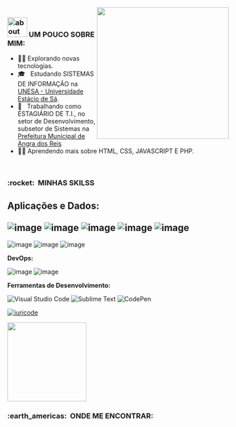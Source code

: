 <img align="right" width="300" src="https://mir-s3-cdn-cf.behance.net/project_modules/max_1200/3c00f6105775659.5f84899401909.gif" />

<h3>  <img width="45" alt="about" src="https://giffiles.alphacoders.com/156/15675.gif"> UM POUCO SOBRE MIM: </h3>

-  :man_technologist: Explorando novas tecnologias.
- 🎓 &nbsp; Estudando SISTEMAS DE INFORMAÇÃO na <a href="https://estacio.br/cursos/graduacao/sistemas-de-informacao" target="_blank">UNESA - Universidade Estácio de Sá</a>.
- 💼 &nbsp; Trabalhando como ESTAGIÁRIO DE T.I., no setor de Desenvolvimento, subsetor de Sistemas na <a href="https://www.angra.rj.gov.br/" target="_blank">Prefeitura Municipal de Angra dos Reis</a>
- :technologist: Aprendendo mais sobre HTML, CSS, JAVASCRIPT E PHP.
 <br/>
 
<h3> :rocket: &nbsp;MINHAS SKILSS </h3>

**Aplicações e Dados:**
 <br/>
 <br/>
![image](https://img.shields.io/badge/HTML5-E34F26?style=for-the-badge&logo=html5&logoColor=white)
![image](https://img.shields.io/badge/CSS3-1572B6?style=for-the-badge&logo=css3&logoColor=white)
![image](https://img.shields.io/badge/JavaScript-323330?style=for-the-badge&logo=javascript&logoColor=F7DF1E)
![image](https://img.shields.io/badge/MySQL-00000F?style=for-the-badge&logo=mysql&logoColor=white)
![image](https://img.shields.io/badge/Bootstrap-563D7C?style=for-the-badge&logo=bootstrap&logoColor=white)
-------------------------------------------------------------------------------------------------------
![image](https://img.shields.io/badge/Microsoft_Office-D83B01?style=for-the-badge&logo=microsoft-office&logoColor=white)
![image](https://img.shields.io/badge/Windows-017AD7?style=for-the-badge&logo=windows&logoColor=white)
![image](https://img.shields.io/badge/Linux-E34F26?style=for-the-badge&logo=linux&logoColor=black)


**DevOps:**

  ![image](https://img.shields.io/badge/Git-E34F26?style=for-the-badge&logo=git&logoColor=white)
  ![image](https://img.shields.io/badge/GitHub-100000?style=for-the-badge&logo=github&logoColor=white)


**Ferramentas de Desenvolvimento:**


![Visual Studio Code](https://img.shields.io/badge/Visual%20Studio%20Code-0078d7.svg?style=for-the-badge&logo=visual-studio-code&logoColor=white)
![Sublime Text](https://img.shields.io/badge/sublime_text-%23575757.svg?style=for-the-badge&logo=sublime-text&logoColor=important)
![CodePen](https://img.shields.io/badge/CodePen-white?style=for-the-badge&logo=codepen&logoColor=black)



  [![iuricode](https://github-readme-stats.vercel.app/api/top-langs/?username=lucassoarestech&hide=html&layout=compact=true&theme=dark)](https://github.com/iuricode/)
<br/>

  <a href="https://github.com/lucassoarestech">
    <img height="180em" src="https://github-readme-stats.vercel.app/api?username=lucassoarestech&theme=dark&show_icons=true" />
  </a>

<br/>


<h3> :earth_americas: &nbsp;ONDE ME ENCONTRAR: </h3> 



 


